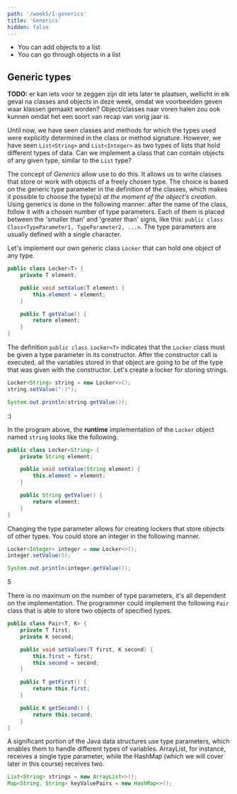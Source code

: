 ```yaml
---
path: '/week5/1-generics'
title: 'Generics'
hidden: false
---
```


<text-box variant='learningObjectives' name='Learning Objectives'>

- You can add objects to a list
- You can go through objects in a list

</text-box>

## Generic types

**TODO:** er kan iets voor te zeggen zijn dit iets later te plaatsen, wellicht in elk geval na classes and objects in deze week, omdat we voorbeelden geven waar klassen gemaakt worden? Object/classes naar voren halen zou ook kunnen omdat het een soort van recap van vorig jaar is.

Until now, we have seen classes and methods for which the types used were explicitly determined in the class or method signature.
However, we have seen `List<String>` and `List<Integer>` as two types of lists that hold different types of data.
Can we implement a class that can contain objects of any given type, similar to the `List` type?

The concept of _Generics_ allow use to do this. It allows us to write classes that store or work with objects of a freely chosen type.
The choice is based on the generic type parameter in the definition of the classes, which makes it possible to choose the type(s) *at the moment of the object's creation*.
Using generics is done in the following manner: after the name of the class, follow it with a chosen number of type parameters. Each of them is  placed between the 'smaller than' and 'greater than' signs, like this: `public class Class<TypeParameter1, TypeParameter2, ...>`. The type parameters are usually defined with a single character.

Let's implement our own generic class `Locker` that can hold one object of any type.

```java
public class Locker<T> {
    private T element;

    public void setValue(T element) {
        this.element = element;
    }

    public T getValue() {
        return element;
    }
}
```

The definition `public class Locker<T>` indicates that the `Locker` class must be given a type parameter in its constructor. After the constructor call is executed, all the variables stored in that object are going to be of the type that was given with the constructor. Let's create a locker for storing strings.

```java
Locker<String> string = new Locker<>();
string.setValue(":)");

System.out.println(string.getValue());
```

<sample-output>

:)

</sample-output>


In the program above, the **runtime** implementation of the `Locker` object named `string` looks like the following.

```java
public class Locker<String> {
    private String element;

    public void setValue(String element) {
        this.element = element;
    }

    public String getValue() {
        return element;
    }
}
```

Changing the type parameter allows for creating lockers that store objects of other types. You could store an integer in the following manner.

```java
Locker<Integer> integer = new Locker<>();
integer.setValue(5);

System.out.println(integer.getValue());
```

<sample-output>

5

</sample-output>

There is no maximum on the number of type parameters, it's all dependent on the implementation. The programmer could implement the following `Pair` class that is able to store two objects of specified types.

```java
public class Pair<T, K> {
    private T first;
    private K second;

    public void setValues(T first, K second) {
        this.first = first;
        this.second = second;
    }

    public T getFirst() {
        return this.first;
    }

    public K getSecond() {
        return this.second;
    }
}
```

A significant portion of the Java data structures use type parameters, which enables them to handle different types of variables. ArrayList, for instance, receives a single type parameter, while the HashMap (which we will cover later in this course) receives two.

```java
List<String> strings = new ArrayList<>();
Map<String, String> keyValuePairs = new HashMap<>();
```
